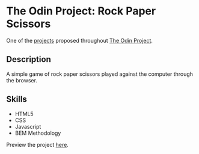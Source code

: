 # The Odin Project: Rock Paper Scissors

One of the [projects](https://www.theodinproject.com/lessons/foundations-rock-paper-scissors) proposed throughout [The Odin Project](https://www.theodinproject.com/).

## Description

A simple game of rock paper scissors played against the computer through the browser.

## Skills

* HTML5
* CSS
* Javascript
* BEM Methodology

Preview the project [here](https://monalisanpereira.github.io/odin-rock-paper-scissors/).